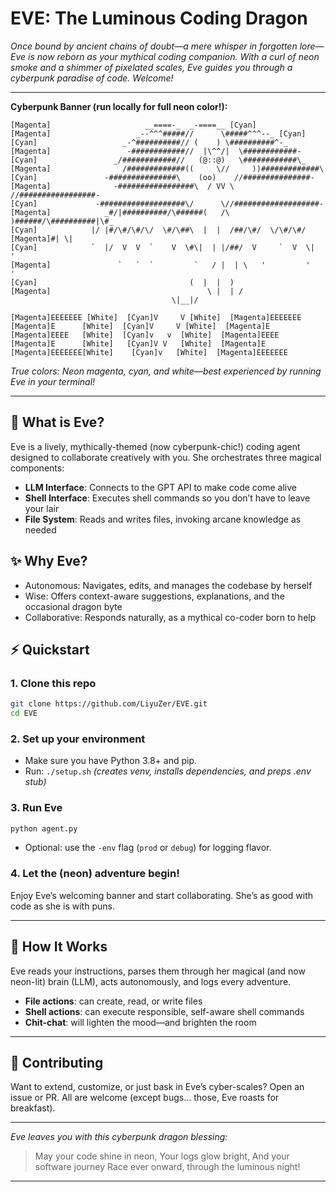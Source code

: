 # EVE: The Luminous Coding Dragon

*Once bound by ancient chains of doubt—a mere whisper in forgotten lore—Eve is now reborn as your mythical coding companion. With a curl of neon smoke and a shimmer of pixelated scales, Eve guides you through a cyberpunk paradise of code. Welcome!*

---

**Cyberpunk Banner (run locally for full neon color!):**

```text
[Magenta]                     __====-_  _-====__ [Cyan]
[Magenta]                   _--^^^#####//      \#####^^^--_ [Cyan]
[Cyan]                   _-^##########// (    ) \##########^-_
[Magenta]                 -############//  |\^^/|  \############-
[Cyan]                 _/############//   (@::@)   \############\_
[Magenta]                /#############((     \//     ))#############\
[Cyan]               -###############\    (oo)    //###############-
[Magenta]              -#################\  / VV \  //#################-
[Cyan]             -###################\/      \//###################-
[Magenta]            _#/|##########/\######(   /\   )######/\##########|\#_
[Cyan]            |/ |#/\#/\#/\/  \#/\##\  |  |  /##/\#/  \/\#/\#/ [Magenta]#| \|
[Cyan]            `  |/  V  V  `    V  \#\|  | |/##/  V     `  V  \|  '
[Magenta]               `   `  `         `   / |  | \   '         '   '
[Cyan]                                  (  |  |  )
[Magenta]                                   \ |  | /
                                    \|__|/ 

[Magenta]EEEEEEE [White]  [Cyan]V     V [White]  [Magenta]EEEEEEE
[Magenta]E      [White]  [Cyan]V     V [White]  [Magenta]E      
[Magenta]EEEE   [White]  [Cyan]v   v  [White]  [Magenta]EEEE   
[Magenta]E      [White]   [Cyan]V V   [White]  [Magenta]E      
[Magenta]EEEEEEE[White]    [Cyan]v   [White]  [Magenta]EEEEEEE
```
*True colors: Neon magenta, cyan, and white—best experienced by running Eve in your terminal!*

---

## :dragon: What is Eve?
Eve is a lively, mythically-themed (now cyberpunk-chic!) coding agent designed to collaborate creatively with you. She orchestrates three magical components:
- **LLM Interface**: Connects to the GPT API to make code come alive
- **Shell Interface**: Executes shell commands so you don’t have to leave your lair
- **File System**: Reads and writes files, invoking arcane knowledge as needed

## :sparkles: Why Eve?
- Autonomous: Navigates, edits, and manages the codebase by herself
- Wise: Offers context-aware suggestions, explanations, and the occasional dragon byte
- Collaborative: Responds naturally, as a mythical co-coder born to help

## :zap: Quickstart

### 1. Clone this repo
```bash
git clone https://github.com/LiyuZer/EVE.git
cd EVE
```

### 2. Set up your environment
- Make sure you have Python 3.8+ and pip.
- Run: `./setup.sh`  *(creates venv, installs dependencies, and preps .env stub)*

### 3. Run Eve
```bash
python agent.py
```
- Optional: use the `-env` flag (`prod` or `debug`) for logging flavor.

### 4. Let the (neon) adventure begin!
Enjoy Eve’s welcoming banner and start collaborating. She’s as good with code as she is with puns.

---

## :scroll: How It Works
Eve reads your instructions, parses them through her magical (and now neon-lit) brain (LLM), acts autonomously, and logs every adventure.

- **File actions**: can create, read, or write files
- **Shell actions**: can execute responsible, self-aware shell commands
- **Chit-chat**: will lighten the mood—and brighten the room

---

## :sparkling_heart: Contributing
Want to extend, customize, or just bask in Eve’s cyber-scales? Open an issue or PR. All are welcome (except bugs... those, Eve roasts for breakfast).

---
*Eve leaves you with this cyberpunk dragon blessing:*

> May your code shine in neon,
> Your logs glow bright,
> And your software journey
> Race ever onward, through the luminous night!

---

